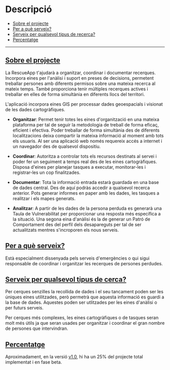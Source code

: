 # Descripció

- [Sobre el projecte](/{{route}}/{{version}}/description#about)
- [Per a què serveix?](/{{route}}/{{version}}/description#for)
- [Serveix per qualsevol tipus de recerca?](/{{route}}/{{version}}/description#useful)
- [Percentatge](/{{route}}/{{version}}/description#percentage)

---


<a name="about"></a>
## [Sobre el projecte](/{{route}}/{{version}}/description#about)
La RescueApp t'ajudarà a organitzar, coordinar i documentar recerques. Incorpora eines per l'anàlisi i suport en preses de decisions, permetent treballar persones amb diferents permisos sobre una mateixa recerca al mateix temps. També proporciona tenir múltiples recerques actives i treballar en elles de forma simultània en diferents llocs del territori.

L'aplicació incorpora eines GIS per processar dades geoespacials i visionat de les dades cartogràfiques.

- **Organitzar**: Permet tenir totes les eines d'organització en una mateixa plataforma per tal de seguir la metodologia de treball de forma eficaç, eficient i efectiva. Poder treballar de forma simultània des de diferents localitzacions deixa compartir la mateixa informació al moment amb tots els usuaris. Al ser una aplicació web només requereix accés a internet i un navegador des de qualsevol dispositiu.

- **Coordinar**: Autoritza a controlar tots els recursos destinats al servei i poder fer un seguiment a temps real des de les eines cartogràfiques. Disposa d'eines per planejar tasques a executar, monitorar-les i registrar-les un cop finalitzades.

- **Documentar**: Tota la informació entrada estarà guardada en una base de dades central. Des de aquí podràs accedir a qualsevol recerca anterior. Pots generar informes en paper amb les dades, les tasques a realitzar i els mapes generats.

- **Analitzar**: A partir de les dades de la persona perduda es generarà una Taula de Vulnerabilitat per proporcionar una resposta més específica a la situació. Una segona eina d'anàlisi és la de generar un Patró de Comportament des del perfil dels desapareguts per tal de ser actualitzats mentres s'incroporen els nous serveis.


<a name="for"></a>
## [Per a què serveix?](/{{route}}/{{version}}/description#for)
Està especialment dissenyada pels serveis d'emergències o qui sigui responsable de coordinar i organitzar les recerques de persones perdudes.


<a name="useful"></a>
## [Serveix per qualsevol tipus de cerca?](/{{route}}/{{version}}/description#useful)
Per cerques senzilles la recollida de dades i el seu tancament poden ser les úniques eines utilitzades, però permetrà que aquesta informació es guardi a la base de dades. Aquestes poden ser utlitzades per les eines d'anàlisi o per futurs serveis.

Per cerques més complexes, les eines cartogràfiques o de tasques seran molt més útils ja que seran usades per organitzar i coordinar el gran nombre de persones que intervindran.


<a name="percentage"></a>
## [Percentatge](/{{route}}/{{version}}/description#percentage)
Aproximadament, en la versió [v1.0](https://github.com/eduayme/RescueApp/releases/tag/v1.0), hi ha un 25% del projecte total implementat i en fase beta.
